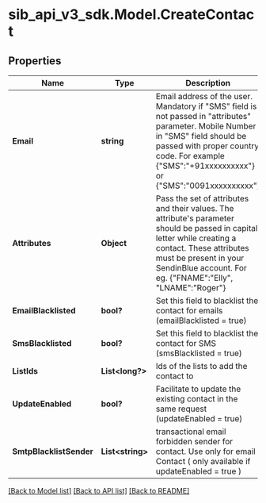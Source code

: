 # sib_api_v3_sdk.Model.CreateContact
## Properties

Name | Type | Description | Notes
------------ | ------------- | ------------- | -------------
**Email** | **string** | Email address of the user. Mandatory if &quot;SMS&quot; field is not passed in &quot;attributes&quot; parameter. Mobile Number in &quot;SMS&quot; field should be passed with proper country code. For example {&quot;SMS&quot;:&quot;+91xxxxxxxxxx&quot;} or {&quot;SMS&quot;:&quot;0091xxxxxxxxxx&quot;} | [optional] 
**Attributes** | **Object** | Pass the set of attributes and their values. The attribute&#39;s parameter should be passed in capital letter while creating a contact. These attributes must be present in your SendinBlue account. For eg. {&quot;FNAME&quot;:&quot;Elly&quot;, &quot;LNAME&quot;:&quot;Roger&quot;} | [optional] 
**EmailBlacklisted** | **bool?** | Set this field to blacklist the contact for emails (emailBlacklisted &#x3D; true) | [optional] 
**SmsBlacklisted** | **bool?** | Set this field to blacklist the contact for SMS (smsBlacklisted &#x3D; true) | [optional] 
**ListIds** | **List&lt;long?&gt;** | Ids of the lists to add the contact to | [optional] 
**UpdateEnabled** | **bool?** | Facilitate to update the existing contact in the same request (updateEnabled &#x3D; true) | [optional] [default to false]
**SmtpBlacklistSender** | **List&lt;string&gt;** | transactional email forbidden sender for contact. Use only for email Contact ( only available if updateEnabled &#x3D; true ) | [optional] 

[[Back to Model list]](../README.md#documentation-for-models) [[Back to API list]](../README.md#documentation-for-api-endpoints) [[Back to README]](../README.md)


